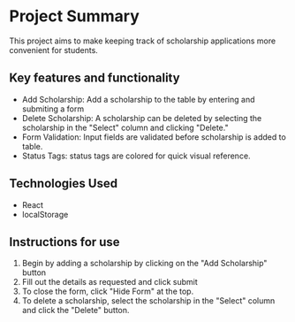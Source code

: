 # Project Summary

This project aims to make keeping track of scholarship applications more convenient for students.

## Key features and functionality

- Add Scholarship: Add a scholarship to the table by entering and submiting a form
- Delete Scholarship: A scholarship can be deleted by selecting the scholarship in the "Select" column and clicking "Delete."
- Form Validation: Input fields are validated before scholarship is added to table.
- Status Tags: status tags are colored for quick visual reference.

## Technologies Used

- React
- localStorage

## Instructions for use

1. Begin by adding a scholarship by clicking on the "Add Scholarship" button
2. Fill out the details as requested and click submit
3. To close the form, click "Hide Form" at the top.
4. To delete a scholarship, select the scholarship in the "Select" column and click the "Delete" button.
